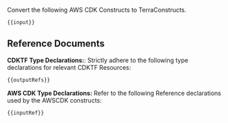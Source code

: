 Convert the following AWS CDK Constructs to TerraConstructs.
```typescript
{{input}}
```

## Reference Documents
**CDKTF Type Declarations:**:
Strictly adhere to the following type declarations for relevant CDKTF Resources:
```typescript
{{outputRefs}}
```
**AWS CDK Type Declarations:**
Refer to the following Reference declarations used by the AWSCDK constructs:
```typescript
{{inputRef}}
```
